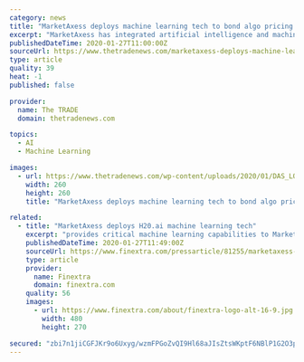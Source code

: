 ```yaml
---
category: news
title: "MarketAxess deploys machine learning tech to bond algo pricing engine"
excerpt: "MarketAxess has integrated artificial intelligence and machine learning technology to its algorithmic pricing engine for corporate bonds. The fixed income trading platform provider teamed up with AI specialist H20.ai to deploy its technology to power its Composite+ platform, which provides real-time price discovery for more than 24,000 corporat ..."
publishedDateTime: 2020-01-27T11:00:00Z
sourceUrl: https://www.thetradenews.com/marketaxess-deploys-machine-learning-tech-bond-algo-pricing-engine/
type: article
quality: 39
heat: -1
published: false

provider:
  name: The TRADE
  domain: thetradenews.com

topics:
  - AI
  - Machine Learning

images:
  - url: https://www.thetradenews.com/wp-content/uploads/2020/01/DAS_LONDON_260x260.png
    width: 260
    height: 260
    title: "MarketAxess deploys machine learning tech to bond algo pricing engine"

related:
  - title: "MarketAxess deploys H20.ai machine learning tech"
    excerpt: "provides critical machine learning capabilities to MarketAxess, the operator of a leading electronic trading platform for fixed-income securities and the provider of market data and post-trade services for the global fixed-income markets. MarketAxess' Composite+, powered by H2O open source, delivers greater insight and price discovery in real ..."
    publishedDateTime: 2020-01-27T11:49:00Z
    sourceUrl: https://www.finextra.com/pressarticle/81255/marketaxess-deploys-h20ai-machine-learning-tech
    type: article
    provider:
      name: Finextra
      domain: finextra.com
    quality: 56
    images:
      - url: https://www.finextra.com/about/finextra-logo-alt-16-9.jpg
        width: 480
        height: 270

secured: "zbi7n1jiCGFJKr9o6Uxyg/wzmFPGoZvQI9Hl68aJIsZtsWKptF6NBlP1G2O3pAeZg3sTwwN2t5Kp8eJqL3ILRUJmQ3lmA+DlrZY44XZSCW4I3rMrWO2cMSaLfdl12VinSXX4GSmpUCum+HyRmLoSNulB7wYMMe2s63NbElb+TE/PqU3ZfxHBSPUt+MRlYYHusMErR5WwO882/dPc/H1nBqwKahKUK8F4+daFJExGp1lq6X2s3p5B9HTf7RlItBXsZrk9U8mxnWGJMfqZ5qXQQn2/T0nT+5IL/W+nMuc1FwkDK5izN+vbkHNdP2DrxDYl;8A4r3W2b9AOi0/GPRyVlzQ=="
---
```


